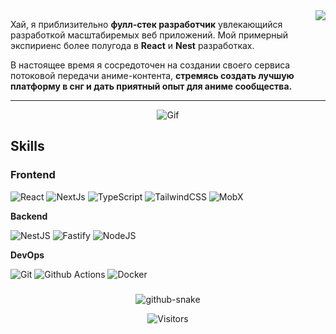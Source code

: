 <picture>
  <source
    srcset="https://github-readme-stats.vercel.app/api?username=LordExtinct&theme=dark"
    media="(prefers-color-scheme: dark)"
  />
  <source
    srcset="https://github-readme-stats.vercel.app/api?username=LordExtinct&show_icons=true"
    media="(prefers-color-scheme: light), (prefers-color-scheme: no-preference)"
  />
  <img src="https://github-readme-stats.vercel.app/api?username=LordExtinct&show_icons=true" align=right />
</picture>

Хай, я приблизительно **фулл-стек разработчик** увлекающийся разработкой масштабиремых веб приложений. Мой примерный экспириенс более полугода в **React** и **Nest** разработках.

В настоящее время я сосредоточен на создании своего сервиса потоковой передачи аниме-контента, **стремясь создать лучшую платформу в снг и дать приятный опыт для аниме сообщества.** 

---


<p align="center">
  <img src="https://images.steamusercontent.com/ugc/50207798128466812/50476B88199E104327703DB09B8F6DD68467474A/?imw=5000&imh=5000&ima=fit&impolicy=Letterbox&imcolor=%23000000&letterbox=false" alt="Gif">
</p>


## Skills

  ###  Frontend  
<p align="left">
  <img src="https://img.shields.io/badge/React-61DAFB?logo=react&logoColor=black" alt="React" />
  <img src="https://img.shields.io/badge/Next.js-000000?logo=nextdotjs&logoColor=white" alt="NextJs" />
  <img src="https://img.shields.io/badge/TypeScript-3178C6?logo=typescript&logoColor=white" alt="TypeScript" />
  <img src="https://img.shields.io/badge/Tailwind_CSS-06B6D4?logo=tailwind-css&logoColor=white" alt="TailwindCSS" />
  <img src="https://img.shields.io/badge/MobX-FF9955?logo=mobx&logoColor=white" alt="MobX" />
</p>

**Backend**
<p>
  <img alt="NestJS" src="https://img.shields.io/badge/-NestJS-ea2845?style=flat-square&logo=nestjs&logoColor=white" />
  <img alt="Fastify" src="https://img.shields.io/badge/-fastify-000000?style=flat-square&logo=nestjs&logoColor=white" />
  <img alt="NodeJS" src="https://img.shields.io/badge/-NodeJS-43853d?style=flat-square&logo=Node.js&logoColor=white" />
</p>

**DevOps**

<p>
  <img alt="Git" src="https://img.shields.io/badge/-Git-F05032?style=flat-square&logo=git&logoColor=white" />
  <img alt="Github Actions" src="https://img.shields.io/badge/-Github_Actions-2088FF?style=flat-square&logo=github-actions&logoColor=white" />
  <img alt="Docker" src="https://img.shields.io/badge/-Docker-46a2f1?style=flat-square&logo=docker&logoColor=white" />
</p>

</table>
</p>

###

<p align="center">
  <picture>
    <source media="(prefers-color-scheme: dark)" srcset="https://raw.githubusercontent.com/Flowseal/Flowseal/refs/heads/output/github-contribution-grid-snake-dark.svg" />
    <source media="(prefers-color-scheme: light)" srcset="https://raw.githubusercontent.com/Flowseal/Flowseal/refs/heads/output/github-contribution-grid-snake.svg" />
    <img alt="github-snake" src="https://raw.githubusercontent.com/LordExtinct/LordExtinct/refs/heads/output/github-contribution-grid-snake.svg" />
  </picture>
</p>

<p align="center">
  <img src="https://komarev.com/ghpvc/?username=LordExtinct&label=Profile+views&color=e5122a&style=flat" alt="Visitors" />
</p>


